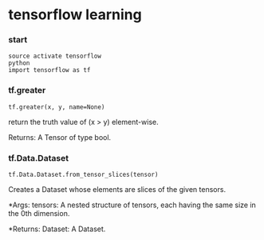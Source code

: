# tensorflow learning

### start
```
source activate tensorflow
python
import tensorflow as tf
```

### tf.greater
```
tf.greater(x, y, name=None)
```

return the truth value of (x > y) element-wise.

Returns: A Tensor of type bool.

### tf.Data.Dataset
```
tf.Data.Dataset.from_tensor_slices(tensor)
```

Creates a Dataset whose elements are slices of the given tensors.

*Args: tensors: A nested structure of tensors, each having the same size in the 0th dimension.

*Returns: Dataset: A Dataset.
